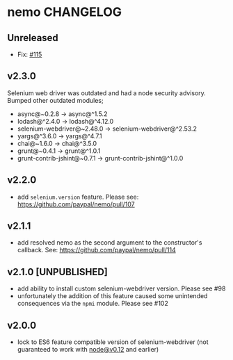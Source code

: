 # nemo CHANGELOG

## Unreleased
- Fix: [#115](https://github.com/paypal/nemo/issues/115)

## v2.3.0

Selenium web driver was outdated and had a node security advisory. Bumped other outdated modules;

- async@~0.2.8 -> async@^1.5.2
- lodash@^2.4.0 -> lodash@^4.12.0
- selenium-webdriver@~2.48.0 -> selenium-webdriver@^2.53.2
- yargs@^3.6.0 -> yargs@^4.7.1
- chai@~1.6.0 -> chai@^3.5.0
- grunt@~0.4.1 -> grunt@^1.0.1
- grunt-contrib-jshint@~0.7.1 -> grunt-contrib-jshint@^1.0.0

## v2.2.0

* add `selenium.version` feature. Please see: https://github.com/paypal/nemo/pull/107

## v2.1.1

* add resolved nemo as the second argument to the constructor's callback. See: https://github.com/paypal/nemo/pull/114

## v2.1.0 [UNPUBLISHED]

* add ability to install custom selenium-webdriver version. Please see #98
* unfortunately the addition of this feature caused some unintended consequences via the `npmi` module. Please see #102

## v2.0.0

* lock to ES6 feature compatible version of selenium-webdriver (not guaranteed to work with node@v0.12 and earlier)
